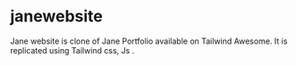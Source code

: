 # janewebsite
Jane website is clone of Jane Portfolio available on Tailwind Awesome. It is replicated using Tailwind css, Js . 
